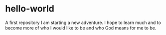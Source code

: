 # hello-world
A first repository
I am starting a new adventure.  I hope to learn much and to become more of who I would like to be and who God means for me to be.
